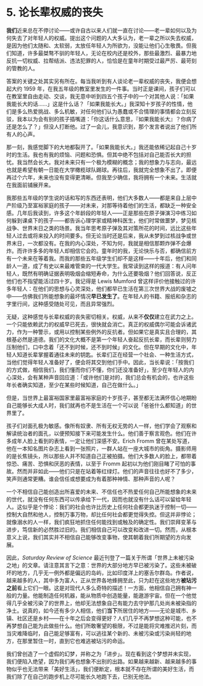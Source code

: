 # 5. 论长辈权威的丧失

**我们**近来总在不停讨论——或许自古以来人们就一直在讨论——老一辈如何以及为何失去了对年轻人的权威。提出这个问题的人大多认为，老一辈之所以失去权威，是因为他们太随和、太软弱，太放任年轻人为所欲为，没能让他们心生敬畏。但我们知道，许多最桀骜不驯的年轻人，无论在校内还是校外，那些最激烈、最暴力地反抗一切权威、拉帮结派、违法犯罪的人，恰恰是在童年时期受过最严厉、最苛刻的管教的人。

答案的关键之处其实另有所在。每当我听到有人谈论老一辈权威的丧失，我便会想起大约 1959 年，在我五年级的教室里发生的一件事。当时正是课间，孩子们可以在教室里自由走动、交谈，我无意中听到四五个孩子中的一个对其他人说：「如果我能长大的话……」这是什么话？「如果我能长大。」我深知十岁孩子的性情，他们是多么热爱挑战、多么机敏，对任何他们认为愚蠢或不合情理的事情都会立刻反驳，我本以为会有别的孩子插嘴道：「你这话什么意思，『如果我能长大』？你病了还是怎么了？」但没人打断他。过了一会儿，我意识到，那个发言者说出了他们所有人的心声。

那一刻，我感觉脚下的大地都裂开了。「如果我能长大。」我还能依稀记起自己十岁时的生活。我也有我的烦恼、问题和恐惧。但其中绝不包括对自己能否长大的担忧。我当然会长大。我对未来只有一个极为模糊的概念；我的想象力与志向，最远也就是希望有朝一日能在大学橄榄球队踢球。再往后，我就完全想象不出了。即便再过个六年，未来也没有变得更清晰。但我至少确信，我将拥有一个未来。生活就在我面前铺展开来。

我那些五年级的学生说的话和写的东西还表明，他们大多数人——都是来自上层中产阶级乃至富裕家庭的孩子——对未来，对那等待着他们的生活，都缺乏一种安全感。几年后我读到，许多这个年龄段的年轻人——正是那些在原子弹演习中练习如何躲到课桌下的孩子——都告诉心理学家或精神科医生，他们时常做噩梦，梦见核战争、世界末日之类的场景。我当年思考原子弹及其对策所花的时间，远比这些年轻人过去或将来投入的时间要多。但无论当时还是后来，我从未梦到过核战争或世界末日，一次都没有。在我的内心深处，不知为何，我就是相信那颗炸弹不会爆炸。而许许多多的年轻人却相信它会的。童年时的我，无论快乐与否，都确信前方有一个未来在等着我。而我的那些五年级学生们却不是这样——十年后，他们和同龄人一道，成了有史以来最难管束的一代大学生。我常读到这样的报道：有人问年轻人，既然有明确证据表明吸烟会缩短寿命，为什么还要吸烟？他们回答说，反正他们也不指望能活过四十岁。我记得是 Lewis Mumford 曾这样评价他接触过的许多年轻人：在他们的思想与心灵深处，他们都早已生活在第三次世界大战的废墟之中——仿佛我们所能想象的最坏情况**早已发生了**。在年轻人的书籍、报纸和杂志的字里行间，这种感受随处可见，而且异常强烈。

无疑，这种感觉与长辈权威的丧失密切相关。权威，从来不**仅仅**建立在武力之上。一个只能依赖武力的权威早已死去，很快就会消亡。真正的权威偶尔可能会诉诸武力，作为一种警示，或用以控制某些例外的反抗者。但如果它是真实且合理的，其根基必然是道德。我们的文化大概不是第一个年轻人奋起反抗长辈，而长辈则努力压制他们，口中念着「还不到时候，还不到时候」的文化。但在早期的文化中，年轻人知道长辈掌握着通往未来的钥匙。长辈们正在经营一个社会、一种生活方式，当他们觉得年轻人准备好了，便会将其交到他们手中。因此，当长辈说：「按我们的方式做，相信我们，我们懂而你们不懂，你们还没准备好」，至少在年轻人的内心深处，会有某种声音回应道：「或许他们是对的，我们总会有机会的，也许这些年长者确实知道，至少在某些时候知道，自己在做什么。」

但是，当世界上最富裕国家里最富裕家庭的十岁孩子，甚至都无法满怀信心地期盼自己能够长大成人时，我们就再也不是生活在一个可以说「爸爸什么都知道」的世界里了。

孩子们对面孔极为敏感。像所有奴隶、所有无权无势的人一样，他们学会了观察和解读统治者的面孔，以便预知接下来可能发生什么。他们善于察言观色。他们在许多成年人脸上看到的表情，一定让他们深感不安。Erich Fromm 曾在某处写道，他在一本知名图片杂志上看到一张照片，一群人站在一座大城市的街角。摄影师用的是长焦镜头，所以那些人并不知道自己正被拍摄。他们大多数人的脸上，都带着惊恐、痛苦、恐惧和厌恶的表情，以至于 Fromm 起初以为他们刚目睹了可怕的事故。然而并非如此——他们只是在站着等红绿灯。他们的声音往往也好不了多少，笑声则通常更糟。谁会信任或想要成为有着那种神情、那种声音的人呢？

一个不相信自己能创造出所喜爱的未来、不信任也不热爱任何自己所能想象的未来的世代，就没有任何东西可以传承给下一代，因而也就没有什么话可以留给年轻人。这似乎是个悖论：我们的社会也许比历史上任何社会都更执迷于控制一切——控制大自然和他人，控制万事万物，却比任何社会都更觉得失控。但这并非悖论；就像溺水的人一样，我们疯狂地抓住任何能找到或触及的确定性。我们崇拜变革与进步，笃信新的必然胜过旧的。我们相信自己可以改变和改进一切。然而，从根本意义上说，我们其实并不相信自己能够改变事物，使其朝着我们所期望的方向发展。

因此，*Saturday Review of Science* 最近刊登了一篇关于所谓「世界上未被污染之地」的文章。请注意其言下之意：世界的大部分地方早已被污染了。这些未被破坏的地方，几乎无一例外都是偏远的岛屿，比如印度洋上的塞舌尔群岛。作者说，越来越多的人，其中多为富人，正从世界各地蜂拥至此，只为赶在这些地方**被玷污之前**看上它们一眼。这是对现代人多么奇特的描述！一方面，他相信自己拥有神一般的力量。他能制造任何机器，能从物质中创造能量，能遨游宇宙。但在一个他觉得几乎全被污染了的世界上，他却无法想象自己有能力去守护那几处尚未被染指的净土。说真的，如今还有多少人相信，他们**当下**所居住的地方——无论是城市、乡镇、社区还是乡村——在十年之后会变得更好？人们几乎不再梦想这种可能，也不再梦想自己能为此做些什么。他们所敢奢望的极限，不过是能将灾难推迟片刻，而当灾难降临时，自己能足够富有，可以逃往某个新的、未被污染或污染尚轻的地方，在那里暂住一时，直到它也难逃被玷污的命运。

我们曾创造了一个虚假的幻梦，并称之为「进步」。现在看到这个梦想并未实现，我们便陷入绝望，因为我们再也想象不出别的出路。如果越来越新、越来越多的事物似乎也无法带来「美好生活」，我们便断定，根本就不存在所谓的美好生活，而我们除了在自己的跑步机上尽可能长久地跑下去，已别无他法。
